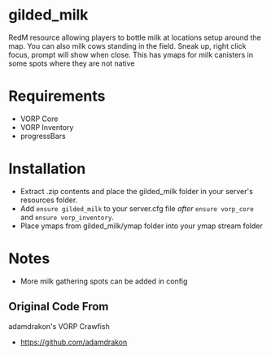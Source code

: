 # gilded_milk
RedM resource allowing players to bottle milk at locations setup around the map.
You can also milk cows standing in the field. Sneak up, right click focus, prompt will show when close. 
This has ymaps for milk canisters in some spots where they are not native

# Requirements
- VORP Core 
- VORP Inventory
- progressBars

# Installation
- Extract .zip contents and place the gilded_milk folder in your server's resources folder.
- Add `ensure gilded_milk` to your server.cfg file *after* `ensure vorp_core` and `ensure vorp_inventory`.
- Place ymaps from gilded_milk/ymap folder into your ymap stream folder

# Notes
- More milk gathering spots can be added in config

## Original Code From
adamdrakon's VORP Crawfish
- https://github.com/adamdrakon


